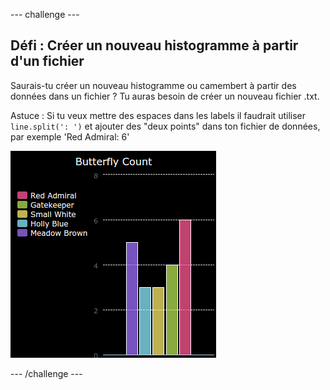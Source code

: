 
--- challenge ---
## Défi : Créer un nouveau histogramme à partir d'un fichier 

Saurais-tu créer un nouveau histogramme ou camembert à partir des données dans un fichier ? Tu auras besoin de créer un nouveau fichier .txt.

Astuce : Si tu veux mettre des espaces dans les labels il faudrait utiliser `line.split(': ')` et ajouter des "deux points" dans ton fichier de données, par exemple 'Red Admiral: 6'

![capture d'écran](images/pets-butterflies.png)

--- /challenge ---